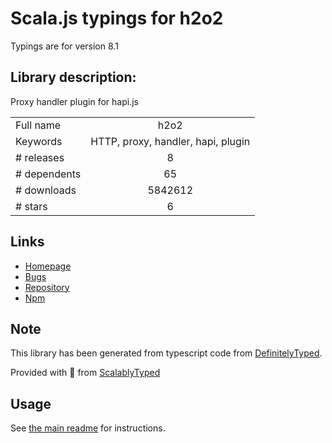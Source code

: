 
# Scala.js typings for h2o2

Typings are for version 8.1

## Library description:
Proxy handler plugin for hapi.js

|                    |                 |
| ------------------ | :-------------: |
| Full name          | h2o2 |
| Keywords           | HTTP, proxy, handler, hapi, plugin |
| # releases         | 8 |
| # dependents       | 65 |
| # downloads        | 5842612 |
| # stars            | 6 |

## Links
- [Homepage](https://github.com/hapijs/h2o2#readme)
- [Bugs](https://github.com/hapijs/h2o2/issues)
- [Repository](https://github.com/hapijs/h2o2)
- [Npm](https://www.npmjs.com/package/h2o2)
    


## Note
This library has been generated from typescript code from [DefinitelyTyped](https://definitelytyped.org).

Provided with :purple_heart: from [ScalablyTyped](https://github.com/oyvindberg/ScalablyTyped)

## Usage
See [the main readme](../../readme.md) for instructions.


